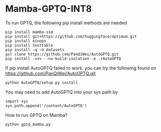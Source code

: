 # Mamba-GPTQ-INT8

To run GPTQ, the following pip install methods are needed
```
pip install mamba-ssm
pip install git+https://github.com/huggingface/optimum.git
pip install einops
pip install texttable
pip install -q -U datasets
git clone https://github.com/PanQiWei/AutoGPTQ.git
pip install -vvv --no-build-isolation -e ./AutoGPTQ
```

If pip install AutoGPTQ failed to work, you can try the following found on https://github.com/PanQiWei/AutoGPTQ.git
```
python AutoGPTQ/setup.py install
```

You may need to add AutoGPTQ into your sys path by 

```{r} 
import sys
sys.path.append('/content/AutoGPTQ')
```
How to run GPTQ on Mamba?

```
python gptq_mamba.py
```


